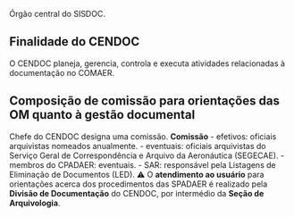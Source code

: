 Órgão central do SISDOC. 
## Finalidade do CENDOC
O CENDOC planeja, gerencia, controla e executa atividades relacionadas à documentação no COMAER. 
## Composição de comissão para orientações das OM quanto à gestão documental
Chefe do CENDOC designa uma comissão.
**Comissão**
	- efetivos: oficiais arquivistas nomeados anualmente.
	- eventuais: oficiais arquivistas do Serviço Geral de Correspondência e Arquivo da Aeronáutica (SEGECAE).
	- membros do CPADAER: eventuais.
	- SAR: responsável pela Listagens de Eliminação de Documentos (LED).
⚠️ O **atendimento ao usuário** para orientações acerca dos procedimentos das SPADAER é realizado pela **Divisão de Documentação** do CENDOC, por intermédio da **Seção de Arquivologia**.